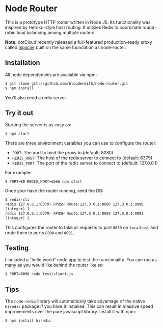 # Node Router

This is a prototype HTTP router written in Node JS. Its functionality was
inspired by Heroku-style host routing. It utilizes Redis to coordinate
round-robin load balancing among multiple routers.

**Note:** dotCloud recently released a full-featured production-ready proxy
called [hipache] built on the same foundation as node-router.

[hipache]: https://github.com/dotcloud/hipache

## Installation

All node dependencies are available via npm:

```bash
$ git clone git://github.com/bloudermilk/node-router.git
$ npm install
```

You'll also need a redis server.

## Try it out

Starting the server is as easy as:

```bash
$ npm start
```

There are three environment variables you can use to configure the router:

* `PORT`: The port to bind the proxy to (default: 8080)
* `REDIS_HOST`: The host of the redis server to connect to (default: 6379)
* `REDIS_PORT`: The port of the redis server to connect to (default: 127.0.0.1)

For example:
```
$ PORT=80 REDIS_PORT=6666 npm start
```

Once your have the router running, seed the DB:

```bash
$ redis-cli
redis 127.0.0.1:6379> RPUSH Route:127.0.0.1:8080 127.0.0.1:8090
(integer) 1
redis 127.0.0.1:6379> RPUSH Route:127.0.0.1:8080 127.0.0.1:8091
(integer) 2
```

This configures the router to take all requests to port `8080` on `localhost`
and route them to ports `8090` and `8091`.

## Testing

I included a "hello world" node app to test the functionality. You can run as
many as you would like behind the router like so:

```bash
$ PORT=8090 node test/client.js
```

## Tips

The `node-redis` library will automatically take advantage of the native
`hiredis` package if you have it installed. This can result in massive speed
improvements over the pure javascript library. Install it with npm:

```bash
$ npm install hiredis
```
